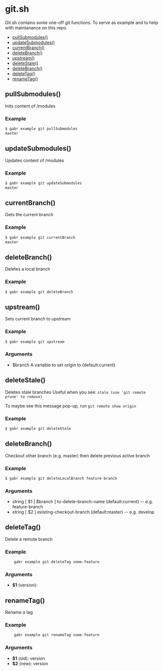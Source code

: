 # git.sh

 Git.sh contains some one-off git functions. To serve as example and to help with maintanance on this repo.

* [pullSubmodules()](#pullSubmodules)
* [updateSubmodules()](#updateSubmodules)
* [currentBranch()](#currentBranch)
* [deleteBranch()](#deleteBranch)
* [upstream()](#upstream)
* [deleteStale()](#deleteStale)
* [deleteBranch()](#deleteBranch)
* [deleteTag()](#deleteTag)
* [renameTag()](#renameTag)


## pullSubmodules()

Inits content of /modules
### Example

```bash
$ gabr example git pullSubmodules
master
```

## updateSubmodules()

Updates content of /modules
### Example

```bash
$ gabr example git updateSubmodules
master
```

## currentBranch()

Gets the current branch
### Example

```bash
$ gabr example git currentBranch
master
```

## deleteBranch()

Deletes a local branch
### Example

```bash
$ gabr example git deleteBranch
```

## upstream()

Sets current branch to upstream
### Example

```bash
$ gabr example git upstream
```

### Arguments

* $branch A variable to set origin to (default:current)

## deleteStale()

Deletes stale branches
Useful when you see: `stale (use 'git remote prune' to remove)`

To maybe see this message pop-up, run `git remote show origin`
### Example

```bash
$ gabr example git deleteStale
```

## deleteBranch()

Checkout other branch (e.g. master) then delete previous active branch
### Example

```bash
$ gabr example git deleteLocalBranch feature-branch
```

### Arguments

* string [ $1 | $branch ]  to-delete-branch-name (default:current) -- e.g. feature-branch
* string [ $2 ]            existing-checkout-branch (default:master) -- e.g. develop

## deleteTag()

Delete a remote branch
### Example

```bash
    gabr example git deleteTag some-feature
```

### Arguments

* **$1** (version):

## renameTag()

Rename a tag
### Example

```bash
    gabr example git renameTag some-feature
```

### Arguments

* **$1** (old): version
* **$2** (new): version

